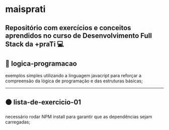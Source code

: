 # maisprati
## Repositório com exercícios e conceitos aprendidos no curso de Desenvolvimento Full Stack da +praTi 💻

## 🔵 logica-programacao 

exemplos simples utilizando a linguagem javacript para reforçar a compreensão da lógica de programação e das estruturas básicas;

---

## 🟠 lista-de-exercicio-01

necessário rodar NPM install para garantir que as dependências sejam carregadas;
